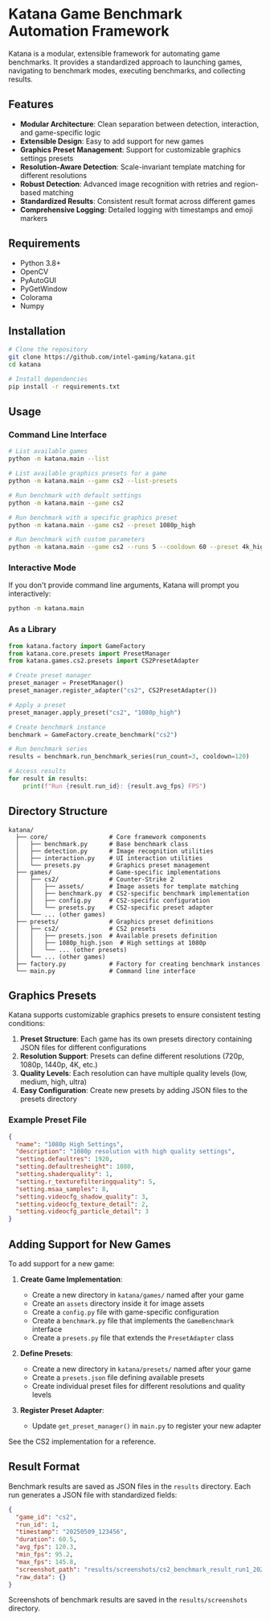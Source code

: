 # Katana Game Benchmark Automation Framework

Katana is a modular, extensible framework for automating game benchmarks. It provides a standardized approach to launching games, navigating to benchmark modes, executing benchmarks, and collecting results.

## Features

- **Modular Architecture**: Clean separation between detection, interaction, and game-specific logic
- **Extensible Design**: Easy to add support for new games
- **Graphics Preset Management**: Support for customizable graphics settings presets
- **Resolution-Aware Detection**: Scale-invariant template matching for different resolutions
- **Robust Detection**: Advanced image recognition with retries and region-based matching
- **Standardized Results**: Consistent result format across different games
- **Comprehensive Logging**: Detailed logging with timestamps and emoji markers

## Requirements

- Python 3.8+
- OpenCV
- PyAutoGUI
- PyGetWindow
- Colorama
- Numpy

## Installation

```bash
# Clone the repository
git clone https://github.com/intel-gaming/katana.git
cd katana

# Install dependencies
pip install -r requirements.txt
```

## Usage

### Command Line Interface

```bash
# List available games
python -m katana.main --list

# List available graphics presets for a game
python -m katana.main --game cs2 --list-presets

# Run benchmark with default settings
python -m katana.main --game cs2

# Run benchmark with a specific graphics preset
python -m katana.main --game cs2 --preset 1080p_high

# Run benchmark with custom parameters
python -m katana.main --game cs2 --runs 5 --cooldown 60 --preset 4k_high
```

### Interactive Mode

If you don't provide command line arguments, Katana will prompt you interactively:

```bash
python -m katana.main
```

### As a Library

```python
from katana.factory import GameFactory
from katana.core.presets import PresetManager
from katana.games.cs2.presets import CS2PresetAdapter

# Create preset manager
preset_manager = PresetManager()
preset_manager.register_adapter("cs2", CS2PresetAdapter())

# Apply a preset
preset_manager.apply_preset("cs2", "1080p_high")

# Create benchmark instance
benchmark = GameFactory.create_benchmark("cs2")

# Run benchmark series
results = benchmark.run_benchmark_series(run_count=3, cooldown=120)

# Access results
for result in results:
    print(f"Run {result.run_id}: {result.avg_fps} FPS")
```

## Directory Structure

```
katana/
  ├── core/                 # Core framework components
  │   ├── benchmark.py      # Base benchmark class
  │   ├── detection.py      # Image recognition utilities
  │   ├── interaction.py    # UI interaction utilities
  │   └── presets.py        # Graphics preset management
  ├── games/                # Game-specific implementations
  │   ├── cs2/              # Counter-Strike 2
  │   │   ├── assets/       # Image assets for template matching
  │   │   ├── benchmark.py  # CS2-specific benchmark implementation
  │   │   ├── config.py     # CS2-specific configuration
  │   │   └── presets.py    # CS2-specific preset adapter
  │   └── ... (other games)
  ├── presets/              # Graphics preset definitions
  │   ├── cs2/              # CS2 presets
  │   │   ├── presets.json  # Available presets definition
  │   │   ├── 1080p_high.json  # High settings at 1080p
  │   │   └── ... (other presets)
  │   └── ... (other games)
  ├── factory.py            # Factory for creating benchmark instances
  └── main.py               # Command line interface
```

## Graphics Presets

Katana supports customizable graphics presets to ensure consistent testing conditions:

1. **Preset Structure**: Each game has its own presets directory containing JSON files for different configurations
2. **Resolution Support**: Presets can define different resolutions (720p, 1080p, 1440p, 4K, etc.)
3. **Quality Levels**: Each resolution can have multiple quality levels (low, medium, high, ultra)
4. **Easy Configuration**: Create new presets by adding JSON files to the presets directory

### Example Preset File

```json
{
  "name": "1080p High Settings",
  "description": "1080p resolution with high quality settings",
  "setting.defaultres": 1920,
  "setting.defaultresheight": 1080,
  "setting.shaderquality": 1,
  "setting.r_texturefilteringquality": 5,
  "setting.msaa_samples": 8,
  "setting.videocfg_shadow_quality": 3,
  "setting.videocfg_texture_detail": 2,
  "setting.videocfg_particle_detail": 3
}
```

## Adding Support for New Games

To add support for a new game:

1. **Create Game Implementation**:
   - Create a new directory in `katana/games/` named after your game
   - Create an `assets` directory inside it for image assets
   - Create a `config.py` file with game-specific configuration
   - Create a `benchmark.py` file that implements the `GameBenchmark` interface
   - Create a `presets.py` file that extends the `PresetAdapter` class

2. **Define Presets**:
   - Create a new directory in `katana/presets/` named after your game
   - Create a `presets.json` file defining available presets
   - Create individual preset files for different resolutions and quality levels

3. **Register Preset Adapter**:
   - Update `get_preset_manager()` in `main.py` to register your new adapter

See the CS2 implementation for a reference.

## Result Format

Benchmark results are saved as JSON files in the `results` directory. Each run generates a JSON file with standardized fields:

```json
{
  "game_id": "cs2",
  "run_id": 1,
  "timestamp": "20250509_123456",
  "duration": 60.5,
  "avg_fps": 120.3,
  "min_fps": 95.2,
  "max_fps": 145.8,
  "screenshot_path": "results/screenshots/cs2_benchmark_result_run1_20250509_123456.png",
  "raw_data": {}
}
```

Screenshots of benchmark results are saved in the `results/screenshots` directory.

